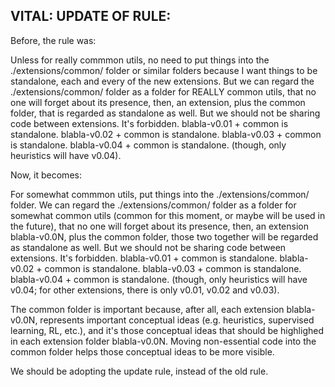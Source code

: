 ## VITAL: UPDATE OF RULE:

Before, the rule was:


Unless for really commmon utils, no need to put things into the ./extensions/common/ folder or similar folders because I want things to be standalone, each and every of the new extensions. But we can regard the ./extensions/common/ folder as a folder for REALLY common utils, that no one will forget about its presence, then, an extension, plus the common folder, that is regarded as standalone as well. But we should not be sharing code between extensions. It's forbidden. blabla-v0.01 + common is standalone. blabla-v0.02 + common is standalone. blabla-v0.03 + common is standalone. blabla-v0.04 + common is standalone. (though, only heuristics will have v0.04).

Now, it becomes:

For somewhat commmon utils, put things into the ./extensions/common/ folder. We can regard the ./extensions/common/ folder as a folder for somewhat common utils (common for this moment, or maybe will be used in the future), that no one will forget about its presence, then, an extension blabla-v0.0N, plus the common folder, those two together will be regarded as standalone as well. But we should not be sharing code between extensions. It's forbidden. blabla-v0.01 + common is standalone. blabla-v0.02 + common is standalone. blabla-v0.03 + common is standalone. blabla-v0.04 + common is standalone. (though, only heuristics will have v0.04; for other extensions, there is only v0.01, v0.02 and v0.03).

The common folder is important because, after all, each extension blabla-v0.0N, represents important conceptual ideas (e.g. heuristics, supervised learning, RL, etc.), and it's those conceptual ideas that should be highlighed in each extension folder blabla-v0.0N. Moving non-essential code into the common folder helps those conceptual ideas to be more visible.

We should be adopting the update rule, instead of the old rule.
